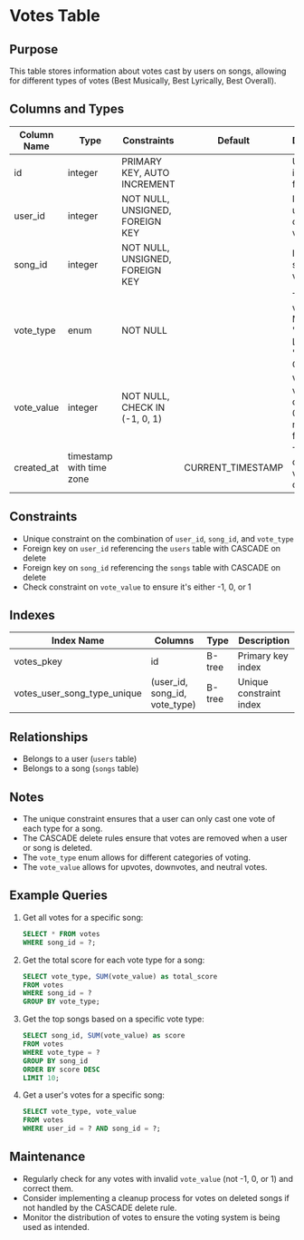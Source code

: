 # Votes Table

## Purpose
This table stores information about votes cast by users on songs, allowing for different types of votes (Best Musically, Best Lyrically, Best Overall).

## Columns and Types

| Column Name | Type | Constraints | Default | Description |
|-------------|------|-------------|---------|-------------|
| id | integer | PRIMARY KEY, AUTO INCREMENT | | Unique identifier for the vote |
| user_id | integer | NOT NULL, UNSIGNED, FOREIGN KEY | | ID of the user who cast the vote |
| song_id | integer | NOT NULL, UNSIGNED, FOREIGN KEY | | ID of the song being voted on |
| vote_type | enum | NOT NULL | | Type of vote ('Best Musically', 'Best Lyrically', 'Best Overall') |
| vote_value | integer | NOT NULL, CHECK IN (-1, 0, 1) | | Value of the vote (-1 for downvote, 0 for neutral, 1 for upvote) |
| created_at | timestamp with time zone | | CURRENT_TIMESTAMP | Timestamp of when the vote was cast |

## Constraints

- Unique constraint on the combination of `user_id`, `song_id`, and `vote_type`
- Foreign key on `user_id` referencing the `users` table with CASCADE on delete
- Foreign key on `song_id` referencing the `songs` table with CASCADE on delete
- Check constraint on `vote_value` to ensure it's either -1, 0, or 1

## Indexes

| Index Name | Columns | Type | Description |
|------------|---------|------|-------------|
| votes_pkey | id | B-tree | Primary key index |
| votes_user_song_type_unique | (user_id, song_id, vote_type) | B-tree | Unique constraint index |

## Relationships

- Belongs to a user (`users` table)
- Belongs to a song (`songs` table)

## Notes

- The unique constraint ensures that a user can only cast one vote of each type for a song.
- The CASCADE delete rules ensure that votes are removed when a user or song is deleted.
- The `vote_type` enum allows for different categories of voting.
- The `vote_value` allows for upvotes, downvotes, and neutral votes.

## Example Queries

1. Get all votes for a specific song:
   ```sql
   SELECT * FROM votes
   WHERE song_id = ?;
   ```

2. Get the total score for each vote type for a song:
   ```sql
   SELECT vote_type, SUM(vote_value) as total_score
   FROM votes
   WHERE song_id = ?
   GROUP BY vote_type;
   ```

3. Get the top songs based on a specific vote type:
   ```sql
   SELECT song_id, SUM(vote_value) as score
   FROM votes
   WHERE vote_type = ?
   GROUP BY song_id
   ORDER BY score DESC
   LIMIT 10;
   ```

4. Get a user's votes for a specific song:
   ```sql
   SELECT vote_type, vote_value
   FROM votes
   WHERE user_id = ? AND song_id = ?;
   ```

## Maintenance

- Regularly check for any votes with invalid `vote_value` (not -1, 0, or 1) and correct them.
- Consider implementing a cleanup process for votes on deleted songs if not handled by the CASCADE delete rule.
- Monitor the distribution of votes to ensure the voting system is being used as intended.

